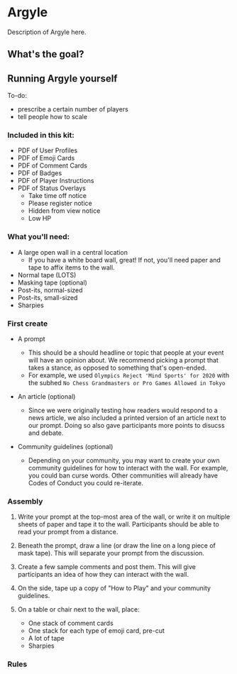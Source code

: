 # Argyle
Description of Argyle here.

## What's the goal?



## Running Argyle yourself

To-do:
- prescribe a certain number of players
- tell people how to scale

### Included in this kit:

- PDF of User Profiles
- PDF of Emoji Cards
- PDF of Comment Cards
- PDF of Badges
- PDF of Player Instructions
- PDF of Status Overlays
	- Take time off notice
	- Please register notice
	- Hidden from view notice
	- Low HP

### What you'll need:

- A large open wall in a central location
	- If you have a white board wall, great! If not, you'll need paper and tape to affix items to the wall.
- Normal tape (LOTS)
- Masking tape (optional)
- Post-its, normal-sized
- Post-its, small-sized
- Sharpies

### First create

- A prompt
	- This should be a should headline or topic that people at your event will have an opinion about. We recommend picking a prompt that takes a stance, as opposed to something that's open-ended. 
	- For example, we used `Olympics Reject 'Mind Sports' for 2020` with the subhed `No Chess Grandmasters or Pro Games Allowed in Tokyo`

- An article (optional)
	- Since we were originally testing how readers would respond to a news article, we also included a printed version of an article next to our prompt. Doing so also gave participants more points to disucss and debate.

- Community guidelines (optional)
	- Depending on your community, you may want to create your own community guidelines for how to interact with the wall. For example, you could ban curse words. Other communities will already have Codes of Conduct you could re-iterate.


### Assembly

1. Write your prompt at the top-most area of the wall, or write it on multiple sheets of paper and tape it to the wall. Participants should be able to read your prompt from a distance.

2. Beneath the prompt, draw a line (or draw the line on a long piece of mask tape). This will separate your prompt from the discussion.

3. Create a few sample comments and post them. This will give participants an idea of how they can interact with the wall.

4. On the side, tape up a copy of "How to Play" and your community guidelines.

5. On a table or chair next to the wall, place:
	- One stack of comment cards
	- One stack for each type of emoji card, pre-cut
	- A lot of tape
	- Sharpies




### Rules




















